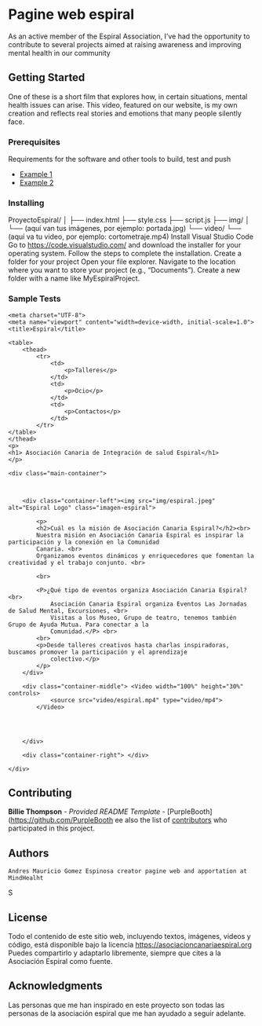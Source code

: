 # Pagine web espiral
As an active member of the Espiral Association, I’ve had the opportunity to contribute to several projects aimed at raising awareness and improving mental health in our community


## Getting Started
One of these is a short film that explores how, in certain situations, mental health issues can arise. This video, featured on our website, is my own creation and reflects real stories and emotions that many people silently face.
### Prerequisites

Requirements for the software and other tools to build, test and push 
- [Example 1](https://code.visualstudio.com)
- [Example 2](https://dribbble.com/shots/26668959-VirtuVerse-responsive)

### Installing

ProyectoEspiral/
│
├── index.html
├── style.css
├── script.js
├── img/
│   └── (aquí van tus imágenes, por ejemplo: portada.jpg)
└── video/
    └── (aquí va tu video, por ejemplo: cortometraje.mp4)
Install Visual Studio Code Go to https://code.visualstudio.com/ and download the installer for your operating system. Follow the steps to complete the installation.
Create a folder for your project
Open your file explorer.
Navigate to the location where you want to store your project (e.g., “Documents”).
Create a new folder with a name like MyEspiralProject.

### Sample Tests

<!DOCTYPE html>
<html lang="en">
<link rel="stylesheet" href="styles.css">



<head>

    <meta charset="UTF-8">
    <meta name="viewport" content="width=device-width, initial-scale=1.0">
    <title>Espiral</title>
</head>

<body>

    <table>
        <thead>
            <tr>
                <td>
                    <p>Talleres</p>
                </td>
                <td>
                    <p>Ocio</p>
                </td>
                <td>
                    <p>Contactos</p>
                </td>
            </tr>
    </table>
    </thead>
    <p>
    <h1> Asociación Canaria de Integración de salud Espiral</h1>
    </p>

    <div class="main-container">



        <div class="container-left"><img src="img/espiral.jpeg" alt="Espiral Logo" class="imagen-espiral">

            <p>
            <h2>Cuál es la misión de Asociación Canaria Espiral?</h2><br>
            Nuestra misión en Asociación Canaria Espiral es inspirar la participación y la conexión en la Comunidad
            Canaria. <br>
            Organizamos eventos dinámicos y enriquecedores que fomentan la creatividad y el trabajo conjunto. <br>

            <br>

            <P>¿Qué tipo de eventos organiza Asociación Canaria Espiral?<br>
                Asociación Canaria Espiral organiza Eventos Las Jornadas de Salud Mental, Excursiones, <br>
                Visitas a los Museo, Grupo de teatro, tenemos también Grupo de Ayuda Mutua. Para conectar a la
                Comunidad.</P> <br>
            <br>
            <p>Desde talleres creativos hasta charlas inspiradoras, buscamos promover la participación y el aprendizaje
                colectivo.</p>
            </p>
        </div>

        <div class="container-middle"> <Video width="100%" height="30%" controls>
                <source src="video/espiral.mp4" type="video/mp4">
            </Video>

            


        </div>

        <div class="container-right"> </div>

    </div>
</body>
<footer></footer>

</html>




## Contributing

 **Billie Thompson** - *Provided README Template* -
    [PurpleBooth](https://github.com/PurpleBooth
    ee also the list of
[contributors](https://github.com/PurpleBooth/a-good-readme-template/contributors)
who participated in this project.


## Authors

  
    Andres Mauricio Gomez Espinosa creator pagine web and apportation at MindHealht

S
## License


  Todo el contenido de este sitio web, incluyendo textos, imágenes, videos y código, está disponible bajo la licencia 
  https://asociacioncanariaespiral.org 
  Puedes compartirlo y adaptarlo libremente, siempre que cites a la Asociación Espiral como fuente.

## Acknowledgments
Las personas que me han inspirado en este proyecto son todas las personas de la asociación espiral que me han ayudado a seguir adelante.
  
